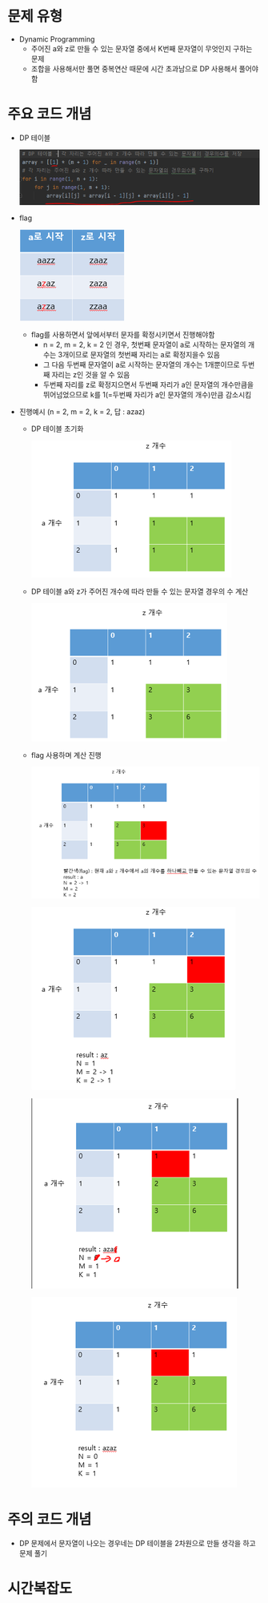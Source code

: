 # 문제 유형 
- Dynamic Programming
  - 주어진 a와 z로 만들 수 있는 문자열 중에서 K번째 문자열이 무엇인지 구하는 문제
  - 조합을 사용해서만 풀면 중복연산 때문에 시간 초과남으로 DP 사용해서 풀어야함

# 주요 코드 개념
- DP 테이블
  
  ![img.png](../이미지/사전_1.png)

- flag 
  
  ![img.png](../이미지/사전_9.png)
  
  - flag를 사용하면서 앞에서부터 문자를 확정시키면서 진행해야함
    - n = 2, m = 2, k = 2 인 경우,  첫번째 문자열이 a로 시작하는 문자열의 개수는 3개이므로 문자열의 첫번째 자리는 a로 확정지을수 있음
    - 그 다음 두번째 문자열이 a로 시작하는 문자열의 개수는 1개뿐이므로 두번째 자리는 z인 것을 알 수 있음
    - 두번째 자리를 z로 확정지으면서 두번째 자리가 a인 문자열의 개수만큼을 뛰어넘었으므로 k를 1(=두번째 자리가 a인 문자열의 개수)만큼 감소시킴

- 진행예시 (n = 2, m = 2, k = 2, 답 : azaz)
  - DP 테이블 초기화

    ![img_2.png](../이미지/사전_3.png)

  - DP 테이블 a와 z가 주어진 개수에 따라 만들 수 있는 문자열 경우의 수 계산

    ![img_3.png](../이미지/사전_4.png)

  - flag 사용하며 계산 진행

    ![img_4.png](../이미지/사전_5.png)
    
    ![img.png](../이미지/사전_7.png)
  
    ![img_5.png](../이미지/사전_6.png)
  
    ![img_7.png](../이미지/사전_8.png)

# 주의 코드 개념
- DP 문제에서 문자열이 나오는 경우네는 DP 테이블을 2차원으로 만들 생각을 하고 문제 풀기

# 시간복잡도